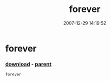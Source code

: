 ﻿---
pid:            79
poster:         Joel Bennett
title:          forever
date:           2007-12-29 14:19:52
format:         posh
parent:         75
parent:         75

---

# forever

### [download](79.ps1) - [parent](75.md)



```posh
forever
```
